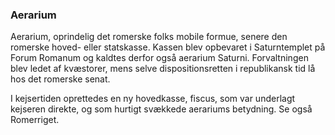 ### Aerarium


Aerarium, oprindelig det romerske folks mobile formue, senere den romerske hoved- eller statskasse. Kassen blev opbevaret i Saturntemplet på Forum Romanum og kaldtes derfor også aerarium Saturni. Forvaltningen blev ledet af kvæstorer, mens selve dispositionsretten i republikansk tid lå hos det romerske senat.

I kejsertiden oprettedes en ny hovedkasse, fiscus, som var underlagt kejseren direkte, og som hurtigt svækkede aerariums betydning. Se også Romerriget.